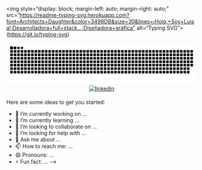 
<img style=“display: block; margin-left: auto; margin-right: auto;” src=“https://readme-typing-svg.herokuapp.com?font=Architects+Daughter&color=3498DB&size=30&lines=¡Hola,+Soy+Luisa!;Desarrolladora+full+stack…;Diseñadora+gráfica” alt=“Typing SVG”> (https://git.io/typing-svg)

<div align="center">
  <img  src="https://github.com/1999AZZAR/1999AZZAR/blob/main/resources/img/grid-snake.svg"
       alt="snake" /></a>

<a href="https://linkedin.com/in/luisa-giraldo/" target="_blank">
<img src=https://img.shields.io/badge/linkedin-%2300acee.svg?color=405DE6&style=for-the-badge&logo=linkedin&logoColor=white alt=linkedin style="margin-bottom: 5px;" />
</a>

</div>


Here are some ideas to get you started:

- 🔭 I’m currently working on ...
- 🌱 I’m currently learning ...
- 👯 I’m looking to collaborate on ...
- 🤔 I’m looking for help with ...
- 💬 Ask me about ...
- 📫 How to reach me: ...
- 😄 Pronouns: ...
- ⚡ Fun fact: ...
-->
